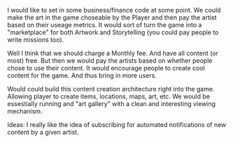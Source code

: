 I would like to set in some business/finance code at some point. 
We could make the art in the game choseable by the Player and then pay the artist based on their 
useage metrics. It would sort of turn the game into a "marketplace" for both Artwork and 
Storytelling (you could pay people to write missions too).

Well I think that we should charge a Monthly fee. And have all content (or most) free.
But then we would pay the artists based on whether people chose to use their content.
It would encourage people to create cool content for the game. And thus bring in more users.

Would could build this content creation architecture right into the game. Allowing player to create items,
locations, maps, art, etc. We would be essestially running and "art gallery" with a clean and
interesting viewing mechanism.

Ideas:
I really like the idea of subscribing for automated notifications of new content by a given artist.

